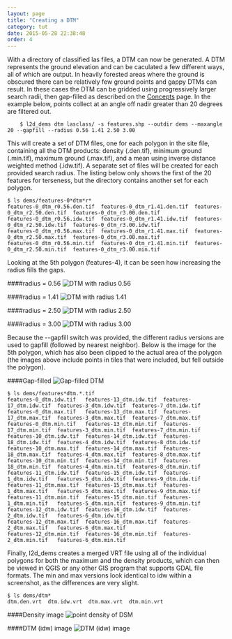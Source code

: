 ```yaml
---
layout: page
title: "Creating a DTM"
category: tut
date: 2015-05-28 22:38:48
order: 4
---
```


With a directory of classified las files, a DTM can now be generated.  A DTM represents the ground elevation and can be caculated a few different ways, all of which are output. In heavily forested areas where the ground is obscured there can be relatively few ground points and gappy DTMs can result. In these cases the DTM can be gridded using progressively larger search radii, then gap-filled as described on the [Concepts](doc/concepts) page. In the example below, points collect at an angle off nadir greater than 20 degrees are filtered out.

        $ l2d_dems dtm lasclass/ -s features.shp --outdir dems --maxangle 20 --gapfill --radius 0.56 1.41 2.50 3.00

This will create a set of DTM files, one for each polygon in the site file, containing all the DTM products: density (.den.tif), minimum ground (.min.tif), maximum ground (.max.tif), and a mean using inverse distance weighted method (.idw.tif). A separate set of files will be created for each provided search radius. The listing below only shows the first of the 20 features for terseness, but the directory contains another set for each polygon.

~~~
$ ls dems/features-0*dtm*r*
features-0_dtm_r0.56.den.tif  features-0_dtm_r1.41.den.tif  features-0_dtm_r2.50.den.tif  features-0_dtm_r3.00.den.tif
features-0_dtm_r0.56.idw.tif  features-0_dtm_r1.41.idw.tif  features-0_dtm_r2.50.idw.tif  features-0_dtm_r3.00.idw.tif
features-0_dtm_r0.56.max.tif  features-0_dtm_r1.41.max.tif  features-0_dtm_r2.50.max.tif  features-0_dtm_r3.00.max.tif
features-0_dtm_r0.56.min.tif  features-0_dtm_r1.41.min.tif  features-0_dtm_r2.50.min.tif  features-0_dtm_r3.00.min.tif
~~~

Looking at the 5th polygon (features-4), it can be seen how increasing the radius fills the gaps.

####radius = 0.56
![DTM with radius 0.56](/lidar2dems/assets/dtm-1.png)

####radius = 1.41
![DTM with radius 1.41](/lidar2dems/assets/dtm-2.png)

####radius = 2.50
![DTM with radius 2.50](/lidar2dems/assets/dtm-3.png)

####radius = 3.00 
![DTM with radius 3.00](/lidar2dems/assets/dtm-4.png)

Because the --gapfill switch was provided, the different radius versions are used to gapfill (followed by nearest neighbor).  Below is the image for the 5th polygon, which has also been clipped to the actual area of the polygon (the images above include points in tiles that were included, but fell outside the polygon). 

####Gap-filled
![Gap-filled DTM](/lidar2dems/assets/dtm-5.png)

~~~
$ ls dems/features*dtm.*.tif
features-0_dtm.idw.tif   features-13_dtm.idw.tif  features-17_dtm.idw.tif  features-3_dtm.idw.tif  features-7_dtm.idw.tif
features-0_dtm.max.tif   features-13_dtm.max.tif  features-17_dtm.max.tif  features-3_dtm.max.tif  features-7_dtm.max.tif
features-0_dtm.min.tif   features-13_dtm.min.tif  features-17_dtm.min.tif  features-3_dtm.min.tif  features-7_dtm.min.tif
features-10_dtm.idw.tif  features-14_dtm.idw.tif  features-18_dtm.idw.tif  features-4_dtm.idw.tif  features-8_dtm.idw.tif
features-10_dtm.max.tif  features-14_dtm.max.tif  features-18_dtm.max.tif  features-4_dtm.max.tif  features-8_dtm.max.tif
features-10_dtm.min.tif  features-14_dtm.min.tif  features-18_dtm.min.tif  features-4_dtm.min.tif  features-8_dtm.min.tif
features-11_dtm.idw.tif  features-15_dtm.idw.tif  features-1_dtm.idw.tif   features-5_dtm.idw.tif  features-9_dtm.idw.tif
features-11_dtm.max.tif  features-15_dtm.max.tif  features-1_dtm.max.tif   features-5_dtm.max.tif  features-9_dtm.max.tif
features-11_dtm.min.tif  features-15_dtm.min.tif  features-1_dtm.min.tif   features-5_dtm.min.tif  features-9_dtm.min.tif
features-12_dtm.idw.tif  features-16_dtm.idw.tif  features-2_dtm.idw.tif   features-6_dtm.idw.tif
features-12_dtm.max.tif  features-16_dtm.max.tif  features-2_dtm.max.tif   features-6_dtm.max.tif
features-12_dtm.min.tif  features-16_dtm.min.tif  features-2_dtm.min.tif   features-6_dtm.min.tif
~~~

Finally, l2d_dems creates a merged VRT file using all of the individual polygons for both the maximum and the density products, which can then be viewed in QGIS or any other GIS program that supports GDAL file formats. The min and max versions look identical to idw within a screenshot, as the differences are very slight.

~~~
$ ls dems/dtm*
dtm.den.vrt  dtm.idw.vrt  dtm.max.vrt  dtm.min.vrt
~~~

####Density image
![point density of DSM](/lidar2dems/assets/dtm-6.png)

####DTM (idw) image
![DTM (idw) image](/lidar2dems/assets/dtm-7.png)


